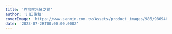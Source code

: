 ```yaml
---
title: '在咖啡冷掉之前'
author: '川口俊和'
coverImage: 'https://www.sanmin.com.tw/Assets/product_images/986/986946251.jpg'
date: '2023-07-28T00:00:00.000Z'
---
```

